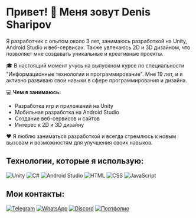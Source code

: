 # Привет! 👋 Меня зовут Denis Sharipov

Я разработчик с опытом около 3 лет, занимаюсь разработкой на Unity, Android Studio и веб-сервисах. Также увлекаюсь 2D и 3D дизайном, что позволяет мне создавать уникальные и креативные проекты.

🎓 В настоящий момент учусь на выпускном курсе по специальности "Информационные технологии и программирование". Мне 19 лет, и я активно развиваю свои навыки в сфере программирования и дизайна.

💻 **Чем я занимаюсь:**
- Разработка игр и приложений на Unity
- Мобильная разработка на Android Studio
- Создание веб-сервисов и сайтов
- Интерес к 2D и 3D дизайну

❤️ Я люблю заниматься разработкой и всегда стремлюсь к новым вызовам и возможностям для улучшения своих навыков.

## Технологии, которые я использую:
![Unity](https://img.shields.io/badge/-Unity-100000?style=flat-square&logo=unity&logoColor=white)
![C#](https://img.shields.io/badge/-C%23-239120?style=flat-square&logo=c-sharp&logoColor=white)
![Android Studio](https://img.shields.io/badge/-Android%20Studio-3DDC84?style=flat-square&logo=android-studio&logoColor=white)
![HTML](https://img.shields.io/badge/-HTML-E34F26?style=flat-square&logo=html5&logoColor=white)
![CSS](https://img.shields.io/badge/-CSS-1572B6?style=flat-square&logo=css3&logoColor=white)
![JavaScript](https://img.shields.io/badge/-JavaScript-F7DF1E?style=flat-square&logo=javascript&logoColor=black)

## Мои контакты:
[![Telegram](https://img.shields.io/badge/Telegram-2CA5E0?style=for-the-badge&logo=telegram&logoColor=white)](https://t.me/ваш_телеграм) 
[![WhatsApp](https://img.shields.io/badge/WhatsApp-25D366?style=for-the-badge&logo=whatsapp&logoColor=white)](https://wa.me/ваш_номер) 
[![Discord](https://img.shields.io/badge/Discord-5865F2?style=for-the-badge&logo=discord&logoColor=white)](https://discordapp.com/users/ваш_дискорд) 
[![Портфолио](https://img.shields.io/badge/Портфолио-000000?style=for-the-badge&logo=about.me&logoColor=white)](https://ваш-сайт-с-портфолио.com)
